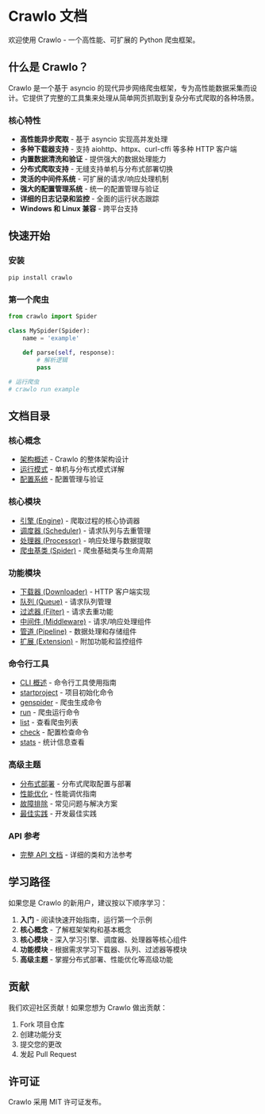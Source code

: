 # Crawlo 文档

欢迎使用 Crawlo - 一个高性能、可扩展的 Python 爬虫框架。

## 什么是 Crawlo？

Crawlo 是一个基于 asyncio 的现代异步网络爬虫框架，专为高性能数据采集而设计。它提供了完整的工具集来处理从简单网页抓取到复杂分布式爬取的各种场景。

### 核心特性

- **高性能异步爬取** - 基于 asyncio 实现高并发处理
- **多种下载器支持** - 支持 aiohttp、httpx、curl-cffi 等多种 HTTP 客户端
- **内置数据清洗和验证** - 提供强大的数据处理能力
- **分布式爬取支持** - 无缝支持单机与分布式部署切换
- **灵活的中间件系统** - 可扩展的请求/响应处理机制
- **强大的配置管理系统** - 统一的配置管理与验证
- **详细的日志记录和监控** - 全面的运行状态跟踪
- **Windows 和 Linux 兼容** - 跨平台支持

## 快速开始

### 安装

```bash
pip install crawlo
```

### 第一个爬虫

```python
from crawlo import Spider

class MySpider(Spider):
    name = 'example'
    
    def parse(self, response):
        # 解析逻辑
        pass

# 运行爬虫
# crawlo run example
```

## 文档目录

### 核心概念
- [架构概述](modules/architecture/index.md) - Crawlo 的整体架构设计
- [运行模式](modules/architecture/modes.md) - 单机与分布式模式详解
- [配置系统](modules/configuration/index.md) - 配置管理与验证

### 核心模块
- [引擎 (Engine)](modules/core/engine.md) - 爬取过程的核心协调器
- [调度器 (Scheduler)](modules/core/scheduler.md) - 请求队列与去重管理
- [处理器 (Processor)](modules/core/processor.md) - 响应处理与数据提取
- [爬虫基类 (Spider)](modules/core/spider.md) - 爬虫基础类与生命周期

### 功能模块
- [下载器 (Downloader)](modules/downloader/index.md) - HTTP 客户端实现
- [队列 (Queue)](modules/queue/index.md) - 请求队列管理
- [过滤器 (Filter)](modules/filter/index.md) - 请求去重功能
- [中间件 (Middleware)](modules/middleware/index.md) - 请求/响应处理组件
- [管道 (Pipeline)](modules/pipeline/index.md) - 数据处理和存储组件
- [扩展 (Extension)](modules/extension/index.md) - 附加功能和监控组件

### 命令行工具
- [CLI 概述](modules/cli/index.md) - 命令行工具使用指南
- [startproject](modules/cli/startproject.md) - 项目初始化命令
- [genspider](modules/cli/genspider.md) - 爬虫生成命令
- [run](modules/cli/run.md) - 爬虫运行命令
- [list](modules/cli/list.md) - 查看爬虫列表
- [check](modules/cli/check.md) - 配置检查命令
- [stats](modules/cli/stats.md) - 统计信息查看

### 高级主题
- [分布式部署](modules/advanced/distributed.md) - 分布式爬取配置与部署
- [性能优化](modules/advanced/performance.md) - 性能调优指南
- [故障排除](modules/advanced/troubleshooting.md) - 常见问题与解决方案
- [最佳实践](modules/advanced/best_practices.md) - 开发最佳实践

### API 参考
- [完整 API 文档](api/) - 详细的类和方法参考

## 学习路径

如果您是 Crawlo 的新用户，建议按以下顺序学习：

1. **入门** - 阅读快速开始指南，运行第一个示例
2. **核心概念** - 了解框架架构和基本概念
3. **核心模块** - 深入学习引擎、调度器、处理器等核心组件
4. **功能模块** - 根据需求学习下载器、队列、过滤器等模块
5. **高级主题** - 掌握分布式部署、性能优化等高级功能

## 贡献

我们欢迎社区贡献！如果您想为 Crawlo 做出贡献：

1. Fork 项目仓库
2. 创建功能分支
3. 提交您的更改
4. 发起 Pull Request

## 许可证

Crawlo 采用 MIT 许可证发布。